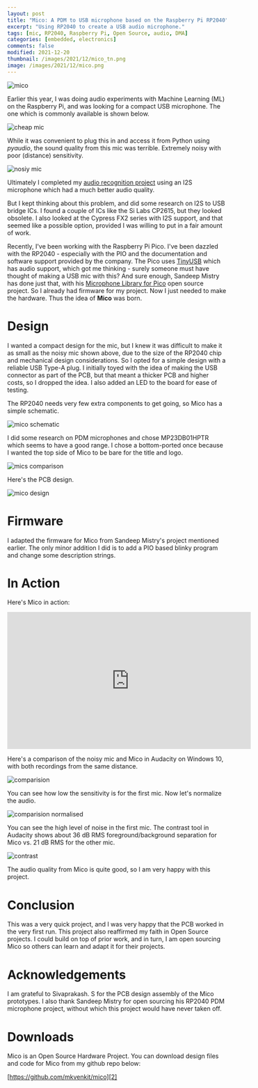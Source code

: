 ```yaml
---
layout: post
title: "Mico: A PDM to USB microphone based on the Raspberry Pi RP2040"
excerpt: "Using RP2040 to create a USB audio microphone."
tags: [mic, RP2040, Raspberry Pi, Open Source, audio, DMA]
categories: [embedded, electronics]
comments: false
modified: 2021-12-20
thumbnail: /images/2021/12/mico_tn.png
image: /images/2021/12/mico.png
---
```


![mico](/images/2021/12/mico.png)

Earlier this year, I was doing audio experiments with Machine Learning (ML) on the Raspberry Pi, and was looking for a 
compact USB microphone. The one which is commonly available is shown below.

![cheap mic](/images/2021/12/cheap_mic.png)

While it was convenient to plug this in and access it from Python using *pyaudio*, the sound quality from this mic 
was terrible. Extremely noisy with poor (distance) sensitivity. 

![nosiy mic](/images/2021/12/noisy_mic.png)


Ultimately I completed my [audio recognition project][1] using an I2S microphone which had a much better audio quality. 

But I kept thinking about this problem, and did some research on I2S to USB bridge ICs. I found a couple of ICs like 
the Si Labs CP2615, but they looked obsolete. I also looked at the Cypress FX2 series with I2S support, and that 
seemed like a possible option, provided I was willing to put in a fair amount of work.

Recently, I've been working with the Raspberry Pi Pico. I've been dazzled with the RP2040 - especially with the PIO 
and the documentation and software support provided by the company. The Pico uses [TinyUSB][3] which has audio support, 
which got me thinking - surely someone must have thought of making a USB mic with this? And sure enough, Sandeep 
Mistry has done just that, with his [Microphone Library for Pico][4] open source project. So I already had firmware for 
my project. Now I just needed to make the hardware. Thus the idea of **Mico** was born.

# Design 

I wanted a compact design for the mic, but I knew it was difficult to make it as small as the noisy mic shown above, due 
to the size of the RP2040 chip and mechanical design considerations. So I opted for a simple design with a reliable USB Type-A 
plug. I initially toyed with the idea of making the USB connector as part of the PCB, but that meant a thicker PCB and 
higher costs, so I dropped the idea. I also added an LED to the board for ease of testing.

The RP2040 needs very few extra components to get going, so Mico has a simple schematic. 

![mico schematic](/images/2021/12/mico_sch.png)

I did some research on PDM microphones and chose MP23DB01HPTR which seems to have a good range. I chose a bottom-ported once because I wanted the top side of Mico to be bare for the title and logo. 

![mics comparison](/images/2021/12/mics_comp.png)

Here's the PCB design. 

![mico design](/images/2021/12/mico_pcb.png)

# Firmware 

I adapted the firmware for Mico from Sandeep Mistry's project mentioned earlier. The only minor addition I did is 
to add a PIO based blinky program and change some description strings. 

# In Action 

Here's Mico in action:

<iframe width="560" height="315" src="https://www.youtube.com/embed/G_soM9alIGk" title="YouTube video player" frameborder="0" allow="accelerometer; autoplay; clipboard-write; encrypted-media; gyroscope; picture-in-picture" allowfullscreen></iframe>

Here's a comparison of the noisy mic and Mico in Audacity on Windows 10, with both 
recordings from the same distance.

![comparision](/images/2021/12/comp.png)

You can see how low the sensitivity is for the first mic. Now let's normalize the
audio.

![comparision normalised](/images/2021/12/comp_norm.png)

You can see the high level of noise in the first mic. The contrast tool in Audacity 
shows about 36 dB RMS foreground/background separation for Mico vs. 21 dB RMS 
for the other mic.

![contrast](/images/2021/12/contrast.png)


The audio quality from Mico is quite good, so I am very happy with this project.

# Conclusion 

This was a very quick project, and I was very happy that the PCB worked in the very first run. This project also reaffirmed 
my faith in Open Source projects. I could build on top of prior work, and in turn, I am open sourcing Mico so others 
can learn and adapt it for their projects.


# Acknowledgements

I am grateful to Sivaprakash. S for the PCB design assembly of the Mico prototypes. I also thank 
Sandeep Mistry for open sourcing his RP2040 PDM microphone project, without which this project would have never taken off. 

# Downloads

Mico is an Open Source Hardware Project. You can download design files and code for Mico from my github repo below:

[https://github.com/mkvenkit/mico][2]


[1]: https://electronut.in/audio-recongnition-ml/
[2]: https://github.com/mkvenkit/mico
[3]: https://github.com/raspberrypi/tinyusb
[4]: https://github.com/ArmDeveloperEcosystem/microphone-library-for-pico


